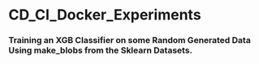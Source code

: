 # CD_CI_Docker_Experiments

### Training an XGB Classifier on some Random Generated Data Using make_blobs from the Sklearn Datasets. 
